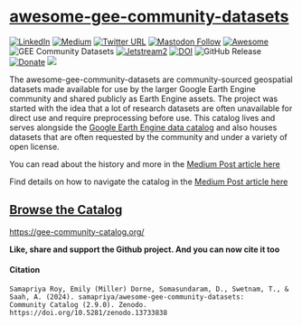 # [awesome-gee-community-datasets](https://gee-community-catalog.org/)

[![LinkedIn](https://img.shields.io/badge/LinkedIn-0077B5?style=plastic&logo=linkedin&logoColor=white)](https://www.linkedin.com/in/samapriya/)
[![Medium](https://img.shields.io/badge/Medium-12100E?style=flat&logo=medium&logoColor=white)](https://medium.com/@samapriyaroy)
[![Twitter URL](https://img.shields.io/twitter/follow/samapriyaroy?style=social)](https://twitter.com/intent/follow?screen_name=samapriyaroy)
[![Mastodon Follow](https://img.shields.io/mastodon/follow/109627075086849826?domain=https%3A%2F%2Fmapstodon.space%2F)](https://mapstodon.space/@samapriya)
[![Awesome](https://cdn.rawgit.com/sindresorhus/awesome/d7305f38d29fed78fa85652e3a63e154dd8e8829/media/badge.svg)](https://github.com/sindresorhus/awesome)
![GEE Community Datasets](https://img.shields.io/endpoint?url=https://gist.githubusercontent.com/samapriya/34bc0c1280d475d3a69e3b60a706226e/raw/community.json)
[![Jetstream2](https://img.shields.io/badge/Supported%20by-Jetstream2-brightgreen)](https://jetstream-cloud.org/)
[![DOI](https://zenodo.org/badge/DOI/10.5281/zenodo.13733838.svg)](https://doi.org/10.5281/zenodo.13733838)
![GitHub Release](https://img.shields.io/github/v/release/samapriya/awesome-gee-community-datasets)
[![Donate](https://img.shields.io/badge/Donate-Buy%20me%20a%20Coffee-teal)](https://www.buymeacoffee.com/samapriya)
[![](https://img.shields.io/static/v1?label=Sponsor&message=%E2%9D%A4&logo=GitHub&color=%23fe8e86)](https://github.com/sponsors/samapriya)

The awesome-gee-community-datasets are community-sourced geospatial datasets made available for use by the larger Google Earth Engine community and shared publicly as Earth Engine assets. The project was started with the idea that a lot of research datasets are often unavailable for direct use and require preprocessing before use. This catalog lives and serves alongside the [Google Earth Engine data catalog](https://developers.google.com/earth-engine/datasets/catalog) and also houses datasets that are often requested by the community and under a variety of open license.

You can read about the history and more in the [Medium Post article here](https://medium.com/geospatial-processing-at-scale/community-datasets-data-commons-in-google-earth-engine-8585d8baef1f)

Find details on how to navigate the catalog in the [Medium Post article here](https://samapriyaroy.medium.com/awesome-google-earth-engine-community-catalog-bd86d0ba63b8)

## [Browse the Catalog](https://gee-community-catalog.org/)
https://gee-community-catalog.org/


**Like, share and support the Github project. And you can now cite it too**

#### Citation

```
Samapriya Roy, Emily (Miller) Dorne, Somasundaram, D., Swetnam, T., & Saah, A. (2024). samapriya/awesome-gee-community-datasets:
Community Catalog (2.9.0). Zenodo. https://doi.org/10.5281/zenodo.13733838
```
